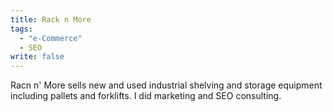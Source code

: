 ```yaml
---
title: Rack n More
tags: 
  - "e-Commerce"
  - SEO
write: false
---
```


<img src="/img/portfolio/thumbs/racknmore.jpg" alt="" class="right oldthumb">Racn n' More sells new and used industrial shelving and storage equipment including pallets and forklifts. I did marketing and SEO consulting.